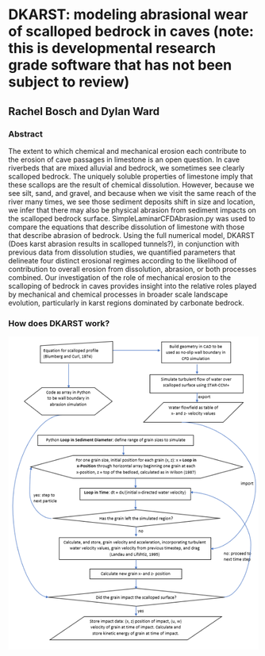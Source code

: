 # DKARST: modeling abrasional wear of scalloped bedrock in caves (note: this is developmental research grade software that has not been subject to review)
## Rachel Bosch and Dylan Ward

### Abstract
The extent to which chemical and mechanical erosion each contribute to the erosion of cave passages in limestone is an open question. In cave riverbeds that are mixed alluvial and bedrock, we sometimes see clearly scalloped bedrock. The uniquely soluble properties of limestone imply that these scallops are the result of chemical dissolution. However, because we see silt, sand, and gravel, and because when we visit the same reach of the river many times, we see those sediment deposits shift in size and location, we infer that there may also be physical abrasion from sediment impacts on the scalloped bedrock surface.  SimpleLaminarCFDAbrasion.py was used to compare the equations that describe dissolution of limestone with those that describe abrasion of bedrock. Using the full numerical model, DKARST (Does karst abrasion results in scalloped tunnels?), in conjunction with previous data from dissolution studies, we quantified parameters that delineate four distinct erosional regimes according to the likelihood of contribution to overall erosion from dissolution, abrasion, or both processes combined. Our investigation of the role of mechanical erosion to the scalloping of bedrock in caves provides insight into the relative roles played by mechanical and chemical processes in broader scale landscape evolution, particularly in karst regions dominated by carbonate bedrock. 



### How does DKARST work?

![Flowchart for TurbulentCFDAbrasion](https://github.com/KarstModel/scallop-abrasion/blob/main/Screenshot%202020-12-27%20174814.png)
